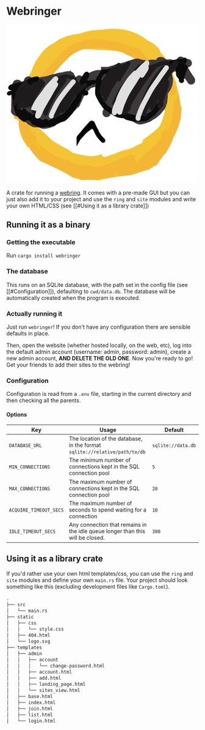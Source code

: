 # Webringer
![Logo](https://github.com/d4wns-l1ght/webringer/blob/main/static/logo.svg)

A crate for running a [webring](https://en.wikipedia.org/wiki/Webring). It comes with a pre-made
GUI but you can just also add it to your project and use the `ring` and `site` modules and write your own HTML/CSS (see [[#Using it as a library crate]])

## Running it as a binary
### Getting the executable

Run `cargo install webringer`

### The database
This runs on an SQLite database, with the path set in the config file (see [[#Configuration]]), defaulting to `cwd/data.db`. 
The database will be automatically created when the program is executed.

### Actually running it
Just run `webringer`! If you don't have any configuration there are sensible defaults in place.

Then, open the website (whether hosted locally, on the web, etc), log into the default admin
account (username: admin, password: admin), create a new admin account, **AND DELETE THE OLD ONE**.
Now you're ready to go! Get your friends to add their sites to the webring!

### Configuration
Configuration is read from a `.env` file, starting in the current directory and then checking all the parents.

#### Options
| Key   | Usage    | Default |
|--------------- | --------------- | --------------- |
| `DATABASE_URL`   | The location of the database, in the format `sqlite://relative/path/to/db`   | `sqlite://data.db` |
| `MIN_CONNECTIONS`   | The minimum number of connections kept in the SQL connection pool   | `5` |
| `MAX_CONNECTIONS`   | The maximum number of connections kept in the SQL connection pool   | `20` |
| `ACQUIRE_TIMEOUT_SECS`   | The maximum number of seconds to spend waiting for a connection   | `10` |
| `IDLE_TIMEOUT_SECS` | Any connection that remains in the idle queue longer than this will be closed. | `300` |


## Using it as a library crate
If you'd rather use your own html templates/css, you can use the `ring` and `site` modules and
define your own `main.rs` file. Your project should look something like this (excluding
development files like `Cargo.toml`).

```
.
├── src
│   └── main.rs
├── static
│   ├── css
│   │   └── style.css
│   ├── 404.html
│   └── logo.svg
├── templates
│   ├── admin
│   │   ├── account
│   │   │   └── change-password.html
│   │   ├── account.html
│   │   ├── add.html
│   │   ├── landing_page.html
│   │   └── sites_view.html
│   ├── base.html
│   ├── index.html
│   ├── join.html
│   ├── list.html
│   └── login.html
```
